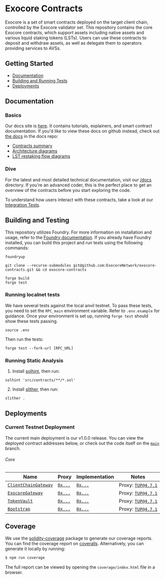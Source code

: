 # Exocore Contracts

Exocore is a set of smart contracts deployed on the target client chain, controlled by the Exocore validator set. This repository contains the core Exocore contracts, which support assets including native assets and various liquid staking tokens (LSTs). Users can use these contracts to deposit and withdraw assets, as well as delegate them to operators providing services to AVSs.

## Getting Started

* [Documentation](#documentation)
* [Building and Running Tests](#building-and-running-tests)
* [Deployments](#deployments)

## Documentation

### Basics

Our docs site is [here](https://docs.exocore.network/components/smart-contracts). It contains tutorials, explainers, and smart contract documentation. If you'd like to view these docs on github instead, check out [the docs](/docs) in the docs repo:

- [Contracts summary](./docs/summary.md)
- [Architecture diagrams](/docs/architecture.svg)
- [LST restaking flow diagrams](/docs/lst-flow.svg)

### Dive

For the latest and most detailed technical documentation, visit our [/docs](/docs) directory. If you're an advanced coder, this is the perfect place to get an overview of the contracts before you start exploring the code.

To understand how users interact with these contracts, take a look at our [Integration Tests](./test/).

## Building and Testing

This repository utilizes Foundry. For more information on installation and usage, refer to the [Foundry documentation](https://book.getfoundry.sh/). If you already have Foundry installed, you can build this project and run tests using the following commands:

```
foundryup

git clone --recurse-submodules git@github.com:ExocoreNetwork/exocore-contracts.git && cd exocore-contracts

forge build
forge test
```

### Running localnet tests

We have several tests against the local anvil testnet. To pass these tests, you need to set the `RPC_main` environment variable. Refer to `.env.example` for guidance. Once your environment is set up, running `forge test` should show these tests passing.

`source .env`

Then run the tests:

`forge test --fork-url [RPC_URL]`

### Running Static Analysis

1. Install [solhint](https://github.com/protofire/solhint), then run:

`solhint 'src/contracts/**/*.sol'`

2. Install [slither](https://github.com/crytic/slither), then run:

`slither .`


## Deployments

### Current Testnet Deployment

The current main deployment is our v1.0.0 release. You can view the deployed contract addresses below, or check out the code itself on the [`main`](https://github.com/ExocoreNetwork/exocore-contracts/tree/main) branch.

###### Core

| Name | Proxy | Implementation | Notes |
| -------- | -------- | -------- | -------- |
| [`ClientChainGateway`](https://github.com/ExocoreNetwork/exocore-contracts/blob/main/src/contracts/core/ClientChainGateway.sol) | [`0x...`](https://etherscan.io/address/0x...) | [`0x...`](https://etherscan.io/address/0x...) | Proxy: [`TUP@4.7.1`](https://github.com/OpenZeppelin/openzeppelin-contracts/blob/v4.7.1/contracts/proxy/transparent/TransparentUpgradeableProxy.sol) |
| [`ExocoreGateway`](https://github.com/ExocoreNetwork/exocore-contracts/blob/main/src/contracts/core/ExocoreGateway.sol) | [`0x...`](https://etherscan.io/address/0x...) | [`0x...`](https://etherscan.io/address/0x...) | Proxy: [`TUP@4.7.1`](https://github.com/OpenZeppelin/openzeppelin-contracts/blob/v4.7.1/contracts/proxy/transparent/TransparentUpgradeableProxy.sol) |
| [`TokenVault`](https://github.com/ExocoreNetwork/exocore-contracts/blob/main/src/contracts/core/Vault.sol) | [`0x...`](https://etherscan.io/address/0x...) | [`0x...`](https://etherscan.io/address/0x...) | Proxy: [`TUP@4.7.1`](https://github.com/OpenZeppelin/openzeppelin-contracts/blob/v4.7.1/contracts/proxy/transparent/TransparentUpgradeableProxy.sol) |
| [`Bootstrap`](https://github.com/ExocoreNetwork/exocore-contracts/blob/main/src/contracts/core/Bootstrap.sol) | [`0x...`](https://etherscan.io/address/0x...) | [`0x...`](https://etherscan.io/address/0x...) | Proxy: [`TUP@4.7.1`](https://github.com/OpenZeppelin/openzeppelin-contracts/blob/v4.7.1/contracts/proxy/transparent/TransparentUpgradeableProxy.sol) |

## Coverage

We use the [solidity-coverage](https://github.com/sc-forks/solidity-coverage) package to generate our coverage reports. You can find the coverage report on [coveralls](https://). Alternatively, you can generate it locally by running:

```sh
$ npm run coverage
```

The full report can be viewed by opening the `coverage/index.html` file in a browser.